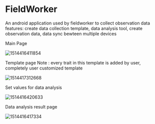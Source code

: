 # FieldWorker
An android application used by fieldworker to collect observation data
features:
  create data collection template,
  data analysis tool,
  create observation data,
  data sync bewteen multiple devices

Main Page

![1514416411854](https://user-images.githubusercontent.com/9787306/34396019-8eb6cedc-eb2b-11e7-87e1-fed11d416d57.jpg)

Template page
Note : every trait in this template is added by user, completely user customized template

![1514417312668](https://user-images.githubusercontent.com/9787306/34396022-8ee63fbe-eb2b-11e7-8677-cd3080d9a0e8.jpg)

Set values for data analysis

![1514416420633](https://user-images.githubusercontent.com/9787306/34396021-8ed6cb1a-eb2b-11e7-9ec8-c87a8576c6ae.jpg)

Data analysis result page

![1514416417334](https://user-images.githubusercontent.com/9787306/34396020-8ec7a2f2-eb2b-11e7-8793-f459cb3b2825.jpg)

